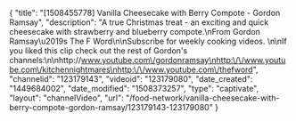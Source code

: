 {
    "title": "[1508455778] Vanilla Cheesecake with Berry Compote - Gordon Ramsay",
    "description": "A true Christmas treat - an exciting and quick cheesecake with strawberry and blueberry compote.\nFrom Gordon Ramsay\u2019s The F Word\n\nSubscribe for weekly cooking videos. \n\nIf you liked this clip check out the rest of Gordon's channels:\n\nhttp:\/\/www.youtube.com\/gordonramsay\nhttp:\/\/www.youtube.com\/kitchennightmares\nhttp:\/\/www.youtube.com\/thefword",
    "channelid": "123179143",
    "videoid": "123179080",
    "date_created": "1449684002",
    "date_modified": "1508373257",
    "type": "captivate",
    "layout": "channelVideo",
    "url": "\/food-network\/vanilla-cheesecake-with-berry-compote-gordon-ramsay\/123179143-123179080"
}